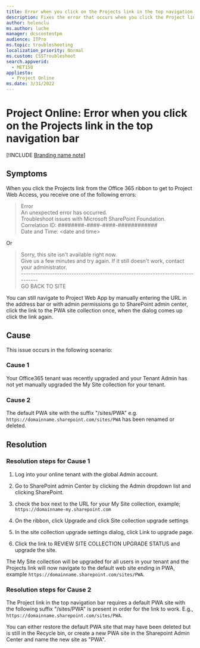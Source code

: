 ```yaml
---
title: Error when you click on the Projects link in the top navigation bar in Project Online
description: Fixes the error that occurs when you click the Project link if your MySite collection has not yet been manually upgraded.
author: helenclu
ms.author: luche
manager: dcscontentpm
audience: ITPro
ms.topic: troubleshooting
localization_priority: Normal
ms.custom: CSSTroubleshoot
search.appverid: 
  - MET150
appliesto: 
  - Project Online
ms.date: 3/31/2022
---
```


# Project Online: Error when you click on the Projects link in the top navigation bar

[!INCLUDE [Branding name note](../../../includes/branding-name-note.md)]

## Symptoms

When you click the Projects link from the Office 365 ribbon to get to Project Web Access, you receive one of the following errors:

> Error  
> An unexpected error has occurred.  
> Troubleshoot issues with Microsoft SharePoint Foundation.  
> Correlation ID: ########-####-####-############  
> Date and Time: \<date and time>

Or

> Sorry, this site isn't available right now.  
> Give us a few minutes and try again. If it still doesn't work, contact your administrator.  
> \-------------------------------------------------------------------------------  
> GO BACK TO SITE

You can still navigate to Project Web App by manually entering the URL in the address bar or with admin permissions go to SharePoint admin center, click the link to the PWA site collection once, when the dialog comes up click the link again.

## Cause

This issue occurs in the following scenario:

### Cause 1

Your Office365 tenant was recently upgraded and your Tenant Admin has not yet manually upgraded the My Site collection for your tenant.

### Cause 2

The default PWA site with the suffix "/sites/PWA" e.g. `https://domainname.sharepoint.com/sites/PWA` has been renamed or deleted.   

## Resolution

### Resolution steps for Cause 1

1. Log into your online tenant with the global Admin account.

2. Go to SharePoint admin Center by clicking the Admin dropdown list and clicking SharePoint.

3. check the box next to the URL for your My Site collection, example; `https://domainname-my.sharepoint.com`

4. On the ribbon, click Upgrade and click Site collection upgrade settings

5. In the site collection upgrade settings dialog, click Link to upgrade page.

6. Click the link to REVIEW SITE COLLECTION UPGRADE STATUS and upgrade the site.

The My Site collection will be upgraded for all users in your tenant and the Projects link will now navigate to the default web site ending in PWA, example `https://domainname.sharepoint.com/sites/PWA`.

### Resolution steps for Cause 2

The Project link in the top navigation bar requires a default PWA site with the following suffix "/sites/PWA" is present in order for the link to work. E.g., `https://domainname.sharepoint.com/sites/PWA`.

You can either restore the default PWA site that may have been deleted but is still in the Recycle bin, or create a new PWA site in the Sharepoint Admin Center and name the new site as "PWA".
